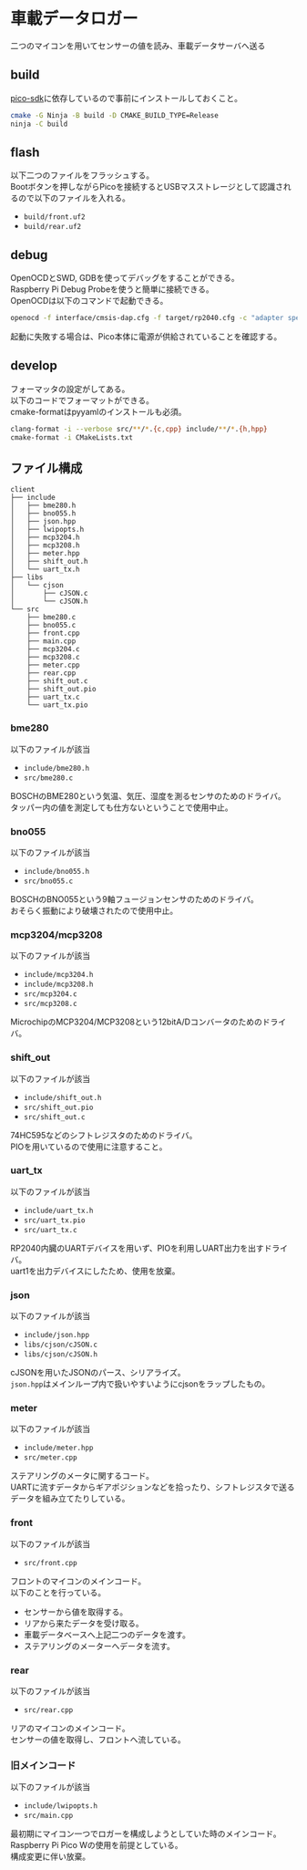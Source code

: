 # 車載データロガー

二つのマイコンを用いてセンサーの値を読み、車載データサーバへ送る

## build

[pico-sdk](https://github.com/raspberrypi/pico-sdk)に依存しているので事前にインストールしておくこと。

```sh
cmake -G Ninja -B build -D CMAKE_BUILD_TYPE=Release
ninja -C build
```

## flash

以下二つのファイルをフラッシュする。  
Bootボタンを押しながらPicoを接続するとUSBマスストレージとして認識されるので以下のファイルを入れる。

- `build/front.uf2`
- `build/rear.uf2`

## debug

OpenOCDとSWD, GDBを使ってデバッグをすることができる。  
Raspberry Pi Debug Probeを使うと簡単に接続できる。  
OpenOCDは以下のコマンドで起動できる。

```sh
openocd -f interface/cmsis-dap.cfg -f target/rp2040.cfg -c "adapter speed 5000"
```

起動に失敗する場合は、Pico本体に電源が供給されていることを確認する。

## develop

フォーマッタの設定がしてある。  
以下のコードでフォーマットができる。  
cmake-formatはpyyamlのインストールも必須。

```sh
clang-format -i --verbose src/**/*.{c,cpp} include/**/*.{h,hpp}
cmake-format -i CMakeLists.txt
```

## ファイル構成

```
client
├── include
│   ├── bme280.h
│   ├── bno055.h
│   ├── json.hpp
│   ├── lwipopts.h
│   ├── mcp3204.h
│   ├── mcp3208.h
│   ├── meter.hpp
│   ├── shift_out.h
│   └── uart_tx.h
├── libs
│   └── cjson
│       ├── cJSON.c
│       └── cJSON.h
└── src
    ├── bme280.c
    ├── bno055.c
    ├── front.cpp
    ├── main.cpp
    ├── mcp3204.c
    ├── mcp3208.c
    ├── meter.cpp
    ├── rear.cpp
    ├── shift_out.c
    ├── shift_out.pio
    ├── uart_tx.c
    └── uart_tx.pio
```

### bme280

以下のファイルが該当

- `include/bme280.h`
- `src/bme280.c`

BOSCHのBME280という気温、気圧、湿度を測るセンサのためのドライバ。  
タッパー内の値を測定しても仕方ないということで使用中止。

### bno055

以下のファイルが該当

- `include/bno055.h`
- `src/bno055.c`

BOSCHのBNO055という9軸フュージョンセンサのためのドライバ。  
おそらく振動により破壊されたので使用中止。

### mcp3204/mcp3208

以下のファイルが該当

- `include/mcp3204.h`
- `include/mcp3208.h`
- `src/mcp3204.c`
- `src/mcp3208.c`

MicrochipのMCP3204/MCP3208という12bitA/Dコンバータのためのドライバ。

### shift_out

以下のファイルが該当

- `include/shift_out.h`
- `src/shift_out.pio`
- `src/shift_out.c`

74HC595などのシフトレジスタのためのドライバ。  
PIOを用いているので使用に注意すること。

### uart_tx

以下のファイルが該当

- `include/uart_tx.h`
- `src/uart_tx.pio`
- `src/uart_tx.c`

RP2040内臓のUARTデバイスを用いず、PIOを利用しUART出力を出すドライバ。  
uart1を出力デバイスにしたため、使用を放棄。

### json

以下のファイルが該当

- `include/json.hpp`
- `libs/cjson/cJSON.c`
- `libs/cjson/cJSON.h`

cJSONを用いたJSONのパース、シリアライズ。  
`json.hpp`はメインループ内で扱いやすいようにcjsonをラップしたもの。

### meter

以下のファイルが該当

- `include/meter.hpp`
- `src/meter.cpp`

ステアリングのメータに関するコード。  
UARTに流すデータからギアポジションなどを拾ったり、シフトレジスタで送るデータを組み立てたりしている。

### front

以下のファイルが該当

- `src/front.cpp`

フロントのマイコンのメインコード。  
以下のことを行っている。  

- センサーから値を取得する。
- リアから来たデータを受け取る。
- 車載データベースへ上記二つのデータを渡す。
- ステアリングのメーターへデータを流す。

### rear

以下のファイルが該当

- `src/rear.cpp`

リアのマイコンのメインコード。  
センサーの値を取得し、フロントへ流している。

### 旧メインコード

以下のファイルが該当

- `include/lwipopts.h`
- `src/main.cpp`

最初期にマイコン一つでロガーを構成しようとしていた時のメインコード。  
Raspberry Pi Pico Wの使用を前提としている。  
構成変更に伴い放棄。

